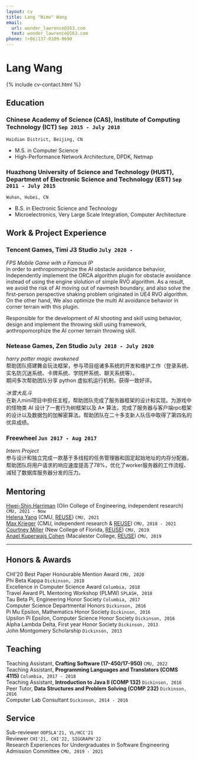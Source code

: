 ```yaml
---
layout: cv
title: Lang "Nimo" Wang
email:
  url: wonder_lawrence@163.com
  text: wonder_lawrence@163.com
phone: (+86)137-0109-9690
---
```


# Lang **Wang**

<!--
include contact information from the front matter
Supported arguments:
    - homepage: url, text
    - phone
    - email
-->

{% include cv-contact.html %}

## Education

### **Chinese Academy of Science (CAS), Institute of Computing Technology (ICT)** `Sep 2015 - July 2018`

```
Haidian District, Beijing, CN
```

- M.S. in Computer Science
- High-Performance Network Architecture, DPDK, Netmap

### **Huazhong University of Science and Technology (HUST), Department of Electronic Science and Technology (EST)** `Sep 2011 - July 2015`

```
Wuhan, Hubei, CN
```

- B.S. in Electronic Science and Technology
- Microelectronics, Very Large Scale Integration, Computer Architecture

## Work & Project Experience

### **Tencent Games, Timi J3 Studio** `July 2020 -`

_FPS Mobile Game with a Famous IP_<br>
In order to anthropomorphize the AI obstacle avoidance behavior, Independently implement the ORCA algorithm plugin for obstacle avoidance instead of using the engine slolution of simple RVO algorithm. As a result, we avoid the risk of AI moving out of navmesh boundary, and also solve the first-person perspective shaking problem originated in UE4 RVO algorithm. On the other hand, We also optimize the multi AI avoidance behavior in corner terrain with this plugin. <br>

Responsible for the development of AI shooting and skill using behavior, design and implement the throwing skill using framework, anthropomorphize the AI corner terrain throwing skill.<br>

### **Netease Games, Zen Studio** `July 2018 - July 2020`

_harry potter magic awakened_<br>
帮助团队搭建舞会玩法框架，参与项目组诸多系统的开发和维护工作（登录系统、实名防沉迷系统、卡牌系统、学院杯系统、聊天系统等）。<br>
期间多次帮助团队分享 python 虚拟机运行机制，获得一致好评。<br>

_冰雪大乱斗_<br>
在新人mini项目中担任主程，帮助团队完成了服务器框架的设计和实现。为游戏中的怪物类 AI 设计了一套行为树框架以及 A* 算法，完成了服务器与客户端rpc框架的设计以及数据包的加解密算法。帮助团队在二十多支新人队伍中取得了第四名的优异成绩。<br>

### **Freewheel** `Jun 2017 - Aug 2017`

_Intern Project_<br>
参与设计和独立完成一款基于多线程的任务管理器和固定起始地址的内存分配器，帮助团队将用户请求的响应速度提高了78%，优化了worker服务器的工作流程、减轻了数据库服务器分发的压力。<br>

## Mentoring

[Hwei-Shin Harriman](https://hsharriman.github.io/) (Olin College of Engineering, independent research) `CMU, 2021 - Now` <br>
[Helena Yang](https://heleaf.me/) (CMU, [REUSE](https://www.cmu.edu/scs/isr/reuse/)) `CMU, 2021` <br>
[Max Krieger](https://a9.io/) (CMU, independent research & [REUSE](https://www.cmu.edu/scs/isr/reuse/)) `CMU, 2018 - 2021` <br>
[Courtney Miller](https://courtney-e-miller.github.io/) (New College of Florida, [REUSE](https://www.cmu.edu/scs/isr/reuse/)) `CMU, 2019` <br>
[Anael Kuperwajs Cohen](https://anaelkuperwajs.github.io/) (Macalester College, [REUSE](https://www.cmu.edu/scs/isr/reuse/)) `CMU, 2019` <br>

---

## Honors & Awards

CHI'20 Best Paper Honourable Mention Award `CMU, 2020` <br>
Phi Beta Kappa `Dickinson, 2018` <br>
Excellence in Computer Science Award `Columbia, 2018` <br>
Travel Award PL Mentoring Workshop (PLMW) `SPLASH, 2018` <br>
Tau Beta Pi, Engineering Honor Society `Columbia, 2017` <br>
Computer Science Departmental Honors `Dickinson, 2016` <br>
Pi Mu Epsilon, Mathematics Honor Society `Dickinson, 2016` <br>
Upsilon Pi Epsilon, Computer Science Honor Society `Dickinson, 2016` <br>
Alpha Lambda Delta, First year Honor Society `Dickinson, 2013`<br>
John Montgomery Scholarship `Dickinson, 2013` <br>

## Teaching

Teaching Assistant, **Crafting Software (17-450/17-950)** `CMU, 2022` <br>
Teaching Assistant, **Programming Languages and Translators (COMS 4115)** `Columbia, 2017 - 2018` <br>
Teaching Assistant, **Introduction to Java II (COMP 132)** `Dickinson, 2016` <br>
Peer Tutor, **Data Structures and Problem Solving (COMP 232)** `Dickinson, 2016` <br>
Computer Lab Consultant `Dickinson, 2014 - 2016` <br>


## Service

Sub-reviewer `OOPSLA'21, VL/HCC'21` <br>
Reviewer `CHI'21, CHI'22, SIGGRAPH'22` <br>
Research Experiences for Undergraduates in Software Engineering Admission Committee `CMU, 2019 - 2021` <br>

<!-- ### Footer

Last updated: May 2013 -->
